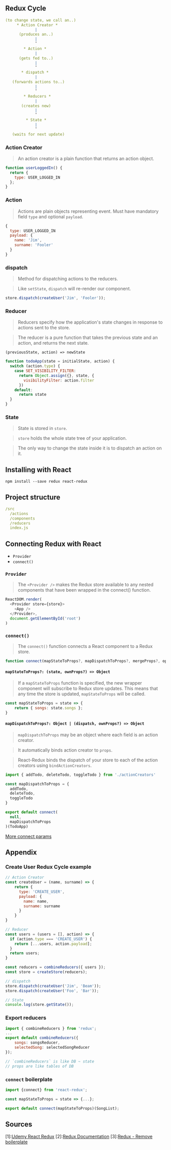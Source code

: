 ## Redux Cycle
```yml
(to change state, we call an..)
     * Action Creator * 
             |
      (produces an..)
             |
             ˇ
        * Action *
             |
      (gets fed to..)
             |
             ˇ
       * dispatch *
             |
   (forwards actions to..)
             |
             ˇ
        * Reducers *
             |
       (creates new)
             |
             ˇ
         * State *
             |
             ˇ
   (waits for next update)
```

### Action Creator
> An action creator is a plain function that returns an action object.

```js
function userLoggedIn() {
  return {
    type: USER_LOGGED_IN
  };
}
```


### Action
> Actions are plain objects representing event. Must have mandatory field `type` and optional `payload`.

```js
{
  type: USER_LOGGED_IN
  payload: {
    name: 'Jim',
    surname: 'Fooler'
  }
}
``` 

### dispatch
> Method for dispatching actions to the reducers.

> Like `setState`, `dispatch` will re-render our component.

```js
store.dispatch(createUser('Jim', 'Fooler'));
```

### Reducer
> Reducers specify how the application's state changes in response to actions sent to the store.

> The reducer is a pure function that takes the previous state and an action, and returns the next state.

`(previousState, action) => newState`

```js
function todoApp(state = initialState, action) {
  switch (action.type) {
    case SET_VISIBILITY_FILTER:
      return Object.assign({}, state, {
        visibilityFilter: action.filter
      })
    default:
      return state
  }
}
```

### State
> State is stored in `store`.

> `store` holds the whole state tree of your application.

> The only way to change the state inside it is to dispatch an action on it.


## Installing with React
`npm install --save redux react-redux`

## Project structure
```yml
/src
  /actions      
  /components  
  /reducers 
  index.js
```

## Connecting Redux with React
- `Provider`
- `connect()`

### `Provider`
> The `<Provider />` makes the Redux store available to any nested components that have been wrapped in the connect() function.
```js
ReactDOM.render(
  <Provider store={store}>
    <App />
  </Provider>,
  document.getElementById('root')
)
```

### `connect()`
> The `connect()` function connects a React component to a Redux store.

```js
function connect(mapStateToProps?, mapDispatchToProps?, mergeProps?, options?)(Object)
```

#### `mapStateToProps?: (state, ownProps?) => Object`
> If a `mapStateToProps` function is specified, the new wrapper component will subscribe to Redux store updates. This means that any time the store is updated, `mapStateToProps` will be called.
```js
const mapStateToProps = state => {
	return { songs: state.songs };
}
```
#### `mapDispatchToProps?: Object | (dispatch, ownProps?) => Object`
> `mapDispatchToProps` may be an object where each field is an action creator.

> It automatically binds action creator to `props`.

> React-Redux binds the dispatch of your store to each of the action creators using `bindActionCreators`.

```js
import { addTodo, deleteTodo, toggleTodo } from './actionCreators'

const mapDispatchToProps = {
  addTodo,
  deleteTodo,
  toggleTodo
}

export default connect(
  null,
  mapDispatchToProps
)(TodoApp)
```

[More connect params](https://react-redux.js.org/api/connect)


## Appendix
### Create User Redux Cycle example
```js
// Action Creator
const createUser = (name, surname) => {
    return {
      type: 'CREATE_USER',
      payload: {
        name: name,
        surname: surname
      }
    }
}

// Reducer
const users = (users = [], action) => {
  if (action.type === 'CREATE_USER') {
    return [...users, action.payload];  
  }
  return users;
}

const reducers = combineReducers({ users });
const store = createStore(reducers);

// dispatch
store.dispatch(createUser('Jim', 'Beam'));
store.dispatch(createUser('Foo', 'Bar'));

// State
console.log(store.getState());
```

### Export reducers
```js
import { combineReducers } from 'redux';
...
export default combineReducers({
	songs: songsReducer,
	selectedSong: selectedSongReducer
});

// `combineReducers` is like DB ~ state 
// props are like tables of DB 
```

### `connect` boilerplate
```js
import {connect} from 'react-redux';

const mapStateToProps = state => {...};

export default connect(mapStateToProps)(SongList);
```

## Sources
[1]:[Udemy React Redux](https://www.udemy.com/react-redux/learn/lecture/12531416)
[2]:[Redux Documentation](https://redux.js.org)
[3]:[Redux - Remove boilerplate](https://redux.js.org/recipes/reducing-boilerplate#reducers)
